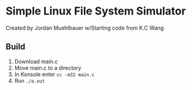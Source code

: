 # Simple Linux File System Simulator
Created by Jordan Muehlbauer w/Starting code from K.C Wang
## Build
1. Download main.c
2. Move main.c to a directory
3. In Konsole enter `cc -m32 main.c`
4. Run `./a.out`
